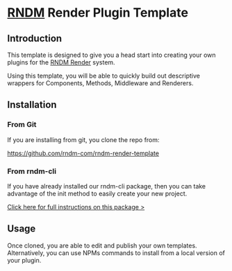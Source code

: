 # [RNDM](https://www.rndm.com) Render Plugin Template

## Introduction

This template is designed to give you a head start into creating your own plugins for the [RNDM Render](https://www.rndm.com/docs/rndm-render) system. 

Using this template, you will be able to quickly build out descriptive wrappers for Components, Methods, Middleware and Renderers.

## Installation

### From Git

If you are installing from git, you clone the repo from:

https://github.com/rndm-com/rndm-render-template

### From rndm-cli

If you have already installed our rndm-cli package, then you can take advantage of the init method to easily create your new project.

[Click here for full instructions on this package >](https://www.rndm.com/docs/utils/cli)

## Usage

Once cloned, you are able to edit and publish your own templates. Alternatively, you can use NPMs commands to install from a local version of your plugin.
